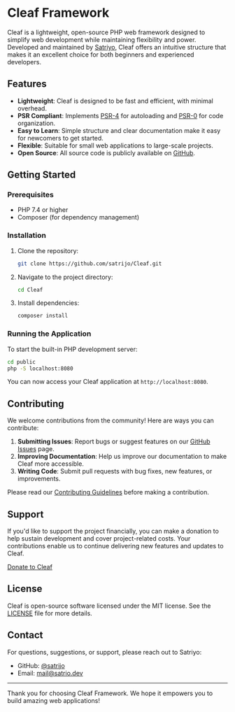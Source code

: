 # Cleaf Framework

Cleaf is a lightweight, open-source PHP web framework designed to simplify web development while maintaining flexibility and power. Developed and maintained by [Satriyo](https://github.com/satrijo), Cleaf offers an intuitive structure that makes it an excellent choice for both beginners and experienced developers.

## Features

- **Lightweight**: Cleaf is designed to be fast and efficient, with minimal overhead.
- **PSR Compliant**: Implements [PSR-4](https://www.php-fig.org/psr/psr-4/) for autoloading and [PSR-0](https://www.php-fig.org/psr/psr-0/) for code organization.
- **Easy to Learn**: Simple structure and clear documentation make it easy for newcomers to get started.
- **Flexible**: Suitable for small web applications to large-scale projects.
- **Open Source**: All source code is publicly available on [GitHub](https://github.com/satrijo/Cleaf).

## Getting Started

### Prerequisites

- PHP 7.4 or higher
- Composer (for dependency management)

### Installation

1. Clone the repository:
   ```bash
   git clone https://github.com/satrijo/Cleaf.git
   ```

2. Navigate to the project directory:
   ```bash
   cd Cleaf
   ```

3. Install dependencies:
   ```bash
   composer install
   ```

### Running the Application

To start the built-in PHP development server:

```bash
cd public
php -S localhost:8080
```

You can now access your Cleaf application at `http://localhost:8080`.

## Contributing

We welcome contributions from the community! Here are ways you can contribute:

1. **Submitting Issues**: Report bugs or suggest features on our [GitHub Issues](https://github.com/satrijo/Cleaf/issues) page.
2. **Improving Documentation**: Help us improve our documentation to make Cleaf more accessible.
3. **Writing Code**: Submit pull requests with bug fixes, new features, or improvements.

Please read our [Contributing Guidelines](CONTRIBUTING.md) before making a contribution.

## Support

If you'd like to support the project financially, you can make a donation to help sustain development and cover project-related costs. Your contributions enable us to continue delivering new features and updates to Cleaf.

[Donate to Cleaf](https://example.com/donate)

## License

Cleaf is open-source software licensed under the MIT license. See the [LICENSE](LICENSE) file for more details.

## Contact

For questions, suggestions, or support, please reach out to Satriyo:

- GitHub: [@satrijo](https://github.com/satrijo)
- Email: mail@satrio.dev

---

Thank you for choosing Cleaf Framework. We hope it empowers you to build amazing web applications!